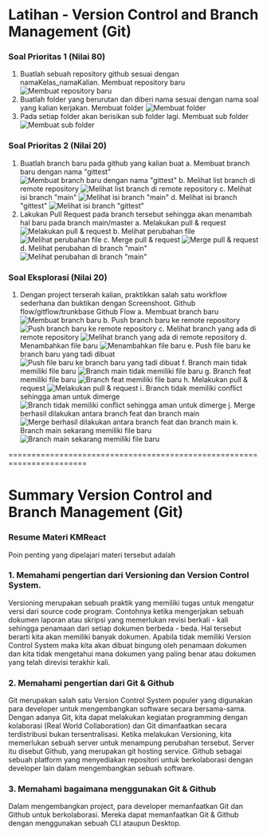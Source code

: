 # Latihan - Version Control and Branch Management (Git)

### Soal Prioritas 1 (Nilai 80)

1. Buatlah sebuah repository github sesuai dengan namaKelas_namaKalian.
   Membuat repository baru
   ![Membuat repository baru](screenshoot/Soal%20Prioritas%201/nama-repository.png)
2. Buatlah folder yang berurutan dan diberi nama sesuai dengan nama soal yang kalian kerjakan.
   Membuat folder
   ![Membuat folder](screenshoot/Soal%20Prioritas%201/folder-name.png)
3. Pada setiap folder akan berisikan sub folder lagi.
   Membuat sub folder
   ![Membuat sub folder](screenshoot/Soal%20Prioritas%201/sub-folder-name.png)

### Soal Prioritas 2 (Nilai 20)

1. Buatlah branch baru pada github yang kalian buat
   a. Membuat branch baru dengan nama "gittest"
   ![Membuat branch baru dengan nama "gittest"](screenshoot/Soal%20Prioritas%202/buat-branch-baru.png)
   b. Melihat list branch di remote repository
   ![Melihat list branch di remote repository](screenshoot/Soal%20Prioritas%202/branch-baru.png)
   c. Melihat isi branch "main"
   ![Melihat isi branch "main"](screenshoot/Soal%20Prioritas%202/branch-main.png)
   d. Melihat isi branch "gittest"
   ![Melihat isi branch "gittest"](screenshoot/Soal%20Prioritas%202/branch-gittest.png)
2. Lakukan Pull Request pada branch tersebut sehingga akan menambah hal baru pada branch main/master
   a. Melakukan pull & request
   ![Melakukan pull & request](screenshoot/Soal%20Prioritas%202/pull-request.png)
   b. Melihat perubahan file
   ![Melihat perubahan file](screenshoot/Soal%20Prioritas%202/file-change.png)
   c. Merge pull & request
   ![Merge pull & request](screenshoot/Soal%20Prioritas%202/success-merge.png)
   d. Melihat perubahan di branch "main"
   ![Melihat perubahan di branch "main"](screenshoot/Soal%20Prioritas%202/update-branch-main.png)

### Soal Eksplorasi (Nilai 20)

1. Dengan project terserah kalian, praktikkan salah satu workflow sederhana dan buktikan dengan Screenshoot. Github flow/gitflow/trunkbase
   Github Flow
   a. Membuat branch baru
   ![Membuat branch baru](screenshoot/Soal%20Eksplorasi/create-new-branch.png)
   b. Push branch baru ke remote repository
   ![Push branch baru ke remote repository](screenshoot/Soal%20Eksplorasi/push-new-branch.png)
   c. Melihat branch yang ada di remote repository
   ![Melihat branch yang ada di remote repository](screenshoot/Soal%20Eksplorasi/branch-in-remote-repo.png)
   d. Menambahkan file baru
   ![Menambahkan file baru](screenshoot/Soal%20Eksplorasi/add-new-file.png)
   e. Push file baru ke branch baru yang tadi dibuat
   ![Push file baru ke branch baru yang tadi dibuat](screenshoot/Soal%20Eksplorasi/push-new-file.png)
   f. Branch main tidak memiliki file baru
   ![Branch main tidak memiliki file baru](screenshoot/Soal%20Eksplorasi/branch-main.png)
   g. Branch feat memiliki file baru
   ![Branch feat memiliki file baru](screenshoot/Soal%20Eksplorasi/branch-feat.png)
   h. Melakukan pull & request
   ![Melakukan pull & request](screenshoot/Soal%20Eksplorasi/pull-request.png)
   i. Branch tidak memiliki conflict sehingga aman untuk dimerge
   ![Branch tidak memiliki conflict sehingga aman untuk dimerge](screenshoot/Soal%20Eksplorasi/branch-no-conflict.png)
   j. Merge berhasil dilakukan antara branch feat dan branch main
   ![Merge berhasil dilakukan antara branch feat dan branch main](screenshoot/Soal%20Eksplorasi/success-merge.png)
   k. Branch main sekarang memiliki file baru
   ![Branch main sekarang memiliki file baru](screenshoot/Soal%20Eksplorasi/branch-main-now.png)

=======================================================================

# Summary Version Control and Branch Management (Git)

### Resume Materi KMReact

Poin penting yang dipelajari materi tersebut adalah

### 1. Memahami pengertian dari Versioning dan Version Control System.

Versioning merupakan sebuah praktik yang memiliki tugas untuk mengatur versi dari source code program. Contohnya ketika mengerjakan sebuah dokumen laporan atau skripsi yang memerlukan revisi berkali - kali sehingga penamaan dari setiap dokumen berbeda - beda. Hal tersebut berarti kita akan memiliki banyak dokumen. Apabila tidak memiliki Version Control System maka kita akan dibuat bingung oleh penamaan dokumen dan kita tidak mengetahui mana dokumen yang paling benar atau dokumen yang telah direvisi terakhir kali.

### 2. Memahami pengertian dari Git & Github

Git merupakan salah satu Version Control System populer yang digunakan para developer untuk mengembangkan software secara bersama-sama. Dengan adanya Git, kita dapat melakukan kegiatan programming dengan kolaborasi (Real World Collaboration) dan Git dimanfaatkan secara terdistribusi bukan tersentralisasi. Ketika melakukan Versioning, kita memerlukan sebuah server untuk menampung perubahan tersebut. Server itu disebut Github, yang merupakan git hosting service. Github sebagai sebuah platform yang menyediakan repositori untuk berkolaborasi dengan developer lain dalam mengembangkan sebuah software.

### 3. Memahami bagaimana menggunakan Git & Github

Dalam mengembangkan project, para developer memanfaatkan Git dan Github untuk berkolaborasi. Mereka dapat memanfaatkan Git & Github dengan menggunakan sebuah CLI ataupun Desktop.
